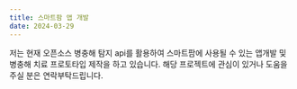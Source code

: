 ```yaml
---
title: 스마트팜 앱 개발
date: 2024-03-29
---
```


저는 현재 오픈소스 병충해 탐지 api를 활용하여 스마트팜에 사용될 수 있는 앱개발 및 병충해 치료 프로토타입 제작을 하고 있습니다. 해당 프로젝트에 관심이 있거나 도움을 주실 분은 연락부탁드립니다.